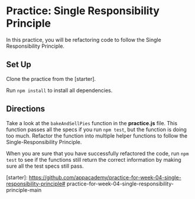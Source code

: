 # Practice: Single Responsibility Principle

In this practice, you will be refactoring code to follow the Single
Responsibility Principle.

## Set Up

Clone the practice from the [starter].

Run `npm install` to install all dependencies.

## Directions

Take a look at the `bakeAndSellPies` function in the __practice.js__ file. This
function passes all the specs if you run `npm test`, but the function is doing
too much. Refactor the function into multiple helper functions to follow the
Single-Responsibility Principle.

When you are sure that you have successfully refactored the code, run `npm test`
to see if the functions still return the correct information by making sure all
the test specs still pass.

[starter]: https://github.com/appacademy/practice-for-week-04-single-responsibility-principle# practice-for-week-04-single-responsibility-principle-main

